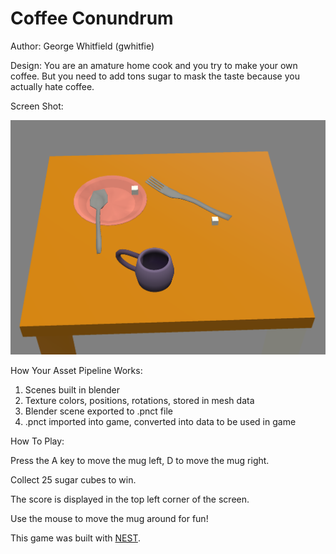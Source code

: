# Coffee Conundrum

Author: George Whitfield (gwhitfie)

Design: You are an amature home cook and you try to make your own coffee. 
But you need to add tons sugar to mask the taste because you actually hate coffee.

Screen Shot:

![Screen Shot](screenshot.png)

How Your Asset Pipeline Works:

1) Scenes built in blender
2) Texture colors, positions, rotations, stored in mesh data
3) Blender scene exported to .pnct file
4) .pnct imported into game, converted into data to be used in game

How To Play:

Press the A key to move the mug left, D to move the mug right.

Collect 25 sugar cubes to win.

The score is displayed in the top left corner of the screen.

Use the mouse to move the mug around for fun!

This game was built with [NEST](NEST.md).

